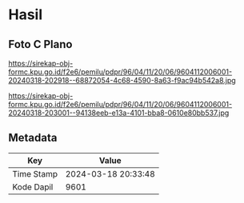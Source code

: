# Hasil

## Foto C Plano

https://sirekap-obj-formc.kpu.go.id/f2e6/pemilu/pdpr/96/04/11/20/06/9604112006001-20240318-202918--68872054-4c68-4590-8a63-f9ac94b542a8.jpg

https://sirekap-obj-formc.kpu.go.id/f2e6/pemilu/pdpr/96/04/11/20/06/9604112006001-20240318-203001--94138eeb-e13a-4101-bba8-0610e80bb537.jpg


## Metadata

| Key        | Value               |
| ---------- | ------------------- |
| Time Stamp | 2024-03-18 20:33:48 |
| Kode Dapil | 9601                |



